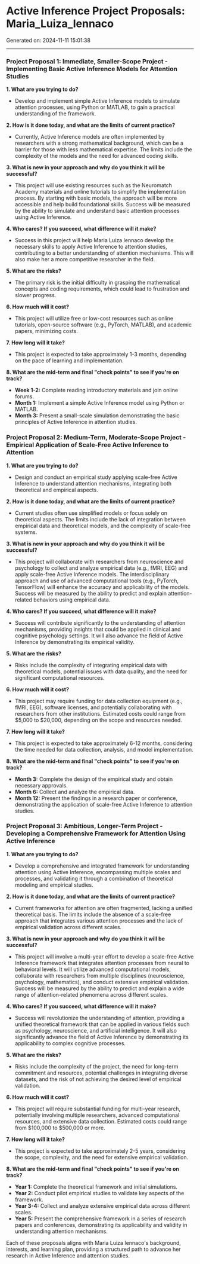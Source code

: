 # Active Inference Project Proposals: Maria_Luiza_Iennaco

Generated on: 2024-11-11 15:01:38

---

### Project Proposal 1: Immediate, Smaller-Scope Project - Implementing Basic Active Inference Models for Attention Studies

**1. What are you trying to do?**
- Develop and implement simple Active Inference models to simulate attention processes, using Python or MATLAB, to gain a practical understanding of the framework.

**2. How is it done today, and what are the limits of current practice?**
- Currently, Active Inference models are often implemented by researchers with a strong mathematical background, which can be a barrier for those with less mathematical expertise. The limits include the complexity of the models and the need for advanced coding skills.

**3. What is new in your approach and why do you think it will be successful?**
- This project will use existing resources such as the Neuromatch Academy materials and online tutorials to simplify the implementation process. By starting with basic models, the approach will be more accessible and help build foundational skills. Success will be measured by the ability to simulate and understand basic attention processes using Active Inference.

**4. Who cares? If you succeed, what difference will it make?**
- Success in this project will help Maria Luiza Iennaco develop the necessary skills to apply Active Inference to attention studies, contributing to a better understanding of attention mechanisms. This will also make her a more competitive researcher in the field.

**5. What are the risks?**
- The primary risk is the initial difficulty in grasping the mathematical concepts and coding requirements, which could lead to frustration and slower progress.

**6. How much will it cost?**
- This project will utilize free or low-cost resources such as online tutorials, open-source software (e.g., PyTorch, MATLAB), and academic papers, minimizing costs.

**7. How long will it take?**
- This project is expected to take approximately 1-3 months, depending on the pace of learning and implementation.

**8. What are the mid-term and final "check points" to see if you're on track?**
- **Week 1-2:** Complete reading introductory materials and join online forums.
- **Month 1:** Implement a simple Active Inference model using Python or MATLAB.
- **Month 3:** Present a small-scale simulation demonstrating the basic principles of Active Inference in attention studies.

### Project Proposal 2: Medium-Term, Moderate-Scope Project - Empirical Application of Scale-Free Active Inference to Attention

**1. What are you trying to do?**
- Design and conduct an empirical study applying scale-free Active Inference to understand attention mechanisms, integrating both theoretical and empirical aspects.

**2. How is it done today, and what are the limits of current practice?**
- Current studies often use simplified models or focus solely on theoretical aspects. The limits include the lack of integration between empirical data and theoretical models, and the complexity of scale-free systems.

**3. What is new in your approach and why do you think it will be successful?**
- This project will collaborate with researchers from neuroscience and psychology to collect and analyze empirical data (e.g., fMRI, EEG) and apply scale-free Active Inference models. The interdisciplinary approach and use of advanced computational tools (e.g., PyTorch, TensorFlow) will enhance the accuracy and applicability of the models. Success will be measured by the ability to predict and explain attention-related behaviors using empirical data.

**4. Who cares? If you succeed, what difference will it make?**
- Success will contribute significantly to the understanding of attention mechanisms, providing insights that could be applied in clinical and cognitive psychology settings. It will also advance the field of Active Inference by demonstrating its empirical validity.

**5. What are the risks?**
- Risks include the complexity of integrating empirical data with theoretical models, potential issues with data quality, and the need for significant computational resources.

**6. How much will it cost?**
- This project may require funding for data collection equipment (e.g., fMRI, EEG), software licenses, and potentially collaborating with researchers from other institutions. Estimated costs could range from $5,000 to $20,000, depending on the scope and resources needed.

**7. How long will it take?**
- This project is expected to take approximately 6-12 months, considering the time needed for data collection, analysis, and model implementation.

**8. What are the mid-term and final "check points" to see if you're on track?**
- **Month 3:** Complete the design of the empirical study and obtain necessary approvals.
- **Month 6:** Collect and analyze the empirical data.
- **Month 12:** Present the findings in a research paper or conference, demonstrating the application of scale-free Active Inference to attention studies.

### Project Proposal 3: Ambitious, Longer-Term Project - Developing a Comprehensive Framework for Attention Using Active Inference

**1. What are you trying to do?**
- Develop a comprehensive and integrated framework for understanding attention using Active Inference, encompassing multiple scales and processes, and validating it through a combination of theoretical modeling and empirical studies.

**2. How is it done today, and what are the limits of current practice?**
- Current frameworks for attention are often fragmented, lacking a unified theoretical basis. The limits include the absence of a scale-free approach that integrates various attention processes and the lack of empirical validation across different scales.

**3. What is new in your approach and why do you think it will be successful?**
- This project will involve a multi-year effort to develop a scale-free Active Inference framework that integrates attention processes from neural to behavioral levels. It will utilize advanced computational models, collaborate with researchers from multiple disciplines (neuroscience, psychology, mathematics), and conduct extensive empirical validation. Success will be measured by the ability to predict and explain a wide range of attention-related phenomena across different scales.

**4. Who cares? If you succeed, what difference will it make?**
- Success will revolutionize the understanding of attention, providing a unified theoretical framework that can be applied in various fields such as psychology, neuroscience, and artificial intelligence. It will also significantly advance the field of Active Inference by demonstrating its applicability to complex cognitive processes.

**5. What are the risks?**
- Risks include the complexity of the project, the need for long-term commitment and resources, potential challenges in integrating diverse datasets, and the risk of not achieving the desired level of empirical validation.

**6. How much will it cost?**
- This project will require substantial funding for multi-year research, potentially involving multiple researchers, advanced computational resources, and extensive data collection. Estimated costs could range from $100,000 to $500,000 or more.

**7. How long will it take?**
- This project is expected to take approximately 2-5 years, considering the scope, complexity, and the need for extensive empirical validation.

**8. What are the mid-term and final "check points" to see if you're on track?**
- **Year 1:** Complete the theoretical framework and initial simulations.
- **Year 2:** Conduct pilot empirical studies to validate key aspects of the framework.
- **Year 3-4:** Collect and analyze extensive empirical data across different scales.
- **Year 5:** Present the comprehensive framework in a series of research papers and conferences, demonstrating its applicability and validity in understanding attention mechanisms.

Each of these proposals aligns with Maria Luiza Iennaco's background, interests, and learning plan, providing a structured path to advance her research in Active Inference and attention studies.